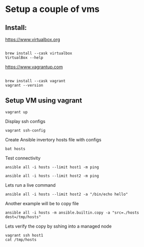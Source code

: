 # Setup a couple of vms

## Install:

https://www.virtualbox.org

##
    brew install --cask virtualbox
    VirtualBox --help


https://www.vagrantup.com

##
    brew install --cask vagrant
    vagrant --version


## Setup VM using vagrant

```vagrant up```

Display ssh configs

```vagrant ssh-config```

Create Ansible invertory hosts file with configs

```bat hosts```

Test connectivity

```ansible all -i hosts --limit host1 -m ping```

```ansible all -i hosts --limit host2 -m ping```

Lets run a live command

```ansible all -i hosts --limit host2 -a "/bin/echo hello"```

Another example will be to copy file 

```ansible all -i hosts -m ansible.builtin.copy -a "src=./hosts dest=/tmp/hosts"```

Lets verify the copy by sshing into a managed node

```
vagrant ssh host1
cat /tmp/hosts
```